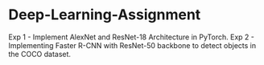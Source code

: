 # Deep-Learning-Assignment

Exp 1 - Implement AlexNet and ResNet-18 Architecture  in PyTorch.
Exp 2 - Implementing Faster R-CNN with ResNet-50 backbone to detect objects in the COCO dataset.

